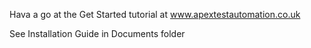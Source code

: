 Hava a go at the Get Started tutorial at www.apextestautomation.co.uk

See Installation Guide in Documents folder
